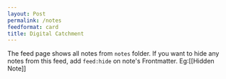 ```yaml
---
layout: Post
permalink: /notes
feedformat: card
title: Digital Catchment
---
```


The feed page shows all notes from `notes` folder. If you want to hide any notes from this feed, add `feed:hide` on note's Frontmatter. Eg:[[Hidden Note]]
